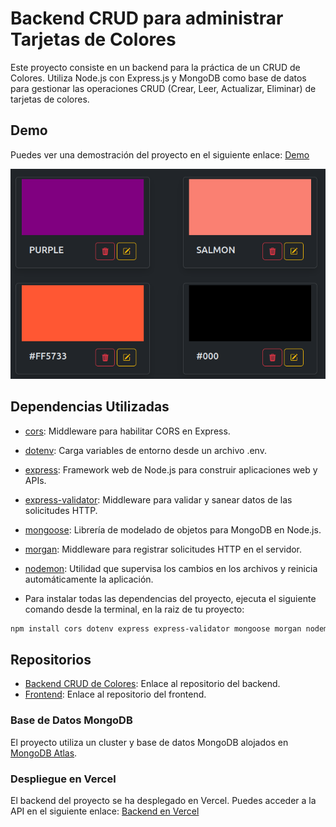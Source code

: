 # Backend CRUD para administrar Tarjetas de Colores

Este proyecto consiste en un backend para la práctica de un CRUD de Colores. Utiliza Node.js con Express.js y MongoDB como base de datos para gestionar las operaciones CRUD (Crear, Leer, Actualizar, Eliminar) de tarjetas de colores.

## Demo

Puedes ver una demostración del proyecto en el siguiente enlace: [Demo](https://paleta-colores-c76i.netlify.app/)

![alt text](<public/2 paleta.png>)

## Dependencias Utilizadas

- [cors](https://www.npmjs.com/package/cors): Middleware para habilitar CORS en Express.
- [dotenv](https://www.npmjs.com/package/dotenv): Carga variables de entorno desde un archivo .env.
- [express](https://www.npmjs.com/package/express): Framework web de Node.js para construir aplicaciones web y APIs.
- [express-validator](https://express-validator.github.io/docs/): Middleware para validar y sanear datos de las solicitudes HTTP.
- [mongoose](https://mongoosejs.com/docs/): Librería de modelado de objetos para MongoDB en Node.js.
- [morgan](https://www.npmjs.com/package/morgan): Middleware para registrar solicitudes HTTP en el servidor.
- [nodemon](https://www.npmjs.com/package/nodemon): Utilidad que supervisa los cambios en los archivos y reinicia automáticamente la aplicación.



- Para instalar todas las dependencias del proyecto, ejecuta el siguiente comando desde la terminal, en la raiz de tu proyecto:

```bash
npm install cors dotenv express express-validator mongoose morgan nodemon
```


## Repositorios

- [Backend CRUD de Colores](https://github.com/penguinEm/Tp7_backendPaletaDeColores.git): Enlace al repositorio del backend.
- [Frontend](https://github.com/penguinEm/tp7_frontPaletaDeColores.git): Enlace al repositorio del frontend.

### Base de Datos MongoDB

El proyecto utiliza un cluster y base de datos MongoDB alojados en [MongoDB Atlas](https://www.mongodb.com/cloud/atlas).

### Despliegue en Vercel

El backend del proyecto se ha desplegado en Vercel. Puedes acceder a la API en el siguiente enlace: [Backend en Vercel](https://vercel.com/)
